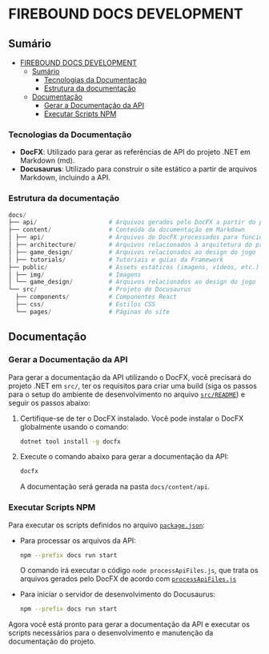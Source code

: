 # FIREBOUND DOCS DEVELOPMENT

## Sumário

- [FIREBOUND DOCS DEVELOPMENT](#firebound-docs-development)
  - [Sumário](#sumário)
    - [Tecnologias da Documentação](#tecnologias-da-documentação)
    - [Estrutura da documentação](#estrutura-da-documentação)
  - [Documentação](#documentação)
    - [Gerar a Documentação da API](#gerar-a-documentação-da-api)
    - [Executar Scripts NPM](#executar-scripts-npm)

### Tecnologias da Documentação

- **DocFX**: Utilizado para gerar as referências de API do projeto .NET em Markdown (md).
- **Docusaurus**: Utilizado para construir o site estático a partir de arquivos Markdown, incluindo a API.

### Estrutura da documentação

```powershell
docs/
├── api/                    # Arquivos gerados pelo DocFX a partir do projeto C#
├── content/                # Conteúdo da documentação em Markdown
│ ├── api/                  # Arquivos do DocFX processados para funcionar no DocFX
│ ├── architecture/         # Arquivos relacionados à arquitetura do projeto
│ ├── game_design/          # Arquivos relacionados ao design do jogo
│ ├── tutorials/            # Tutoriais e guias da Framework
├── public/                 # Assets estáticos (imagens, vídeos, etc.)
│ ├── img/                  # Imagens
│ └── game_design/          # Arquivos relacionados ao design do jogo
└── src/                    # Projeto do Docusaurus
  ├── components/           # Componentes React
  ├── css/                  # Estilos CSS
  └── pages/                # Páginas do site

```

## Documentação

### Gerar a Documentação da API

Para gerar a documentação da API utilizando o DocFX, você precisará do projeto .NET em `src/`, ter os requisitos para criar uma build (siga os passos para o setup do ambiente de desenvolvimento no arquivo [`src/README`](../src/README.md)) e seguir os passos abaixo:

1. Certifique-se de ter o DocFX instalado. Você pode instalar o DocFX globalmente usando o comando:

   ```sh
   dotnet tool install -g docfx
   ```

2. Execute o comando abaixo para gerar a documentação da API:

   ```sh
   docfx
   ```

   A documentação será gerada na pasta `docs/content/api`.

### Executar Scripts NPM

Para executar os scripts definidos no arquivo [`package.json`](package.json):

- Para processar os arquivos da API:

  ```sh
  npm --prefix docs run start
  ```

  O comando irá executar o código `node processApiFiles.js`, que trata os arquivos gerados pelo DocFX de acordo com [`processApiFiles.js`](processApiFiles.js)

- Para iniciar o servidor de desenvolvimento do Docusaurus:

  ```sh
  npm --prefix docs run start
  ```

Agora você está pronto para gerar a documentação da API e executar os scripts necessários para o desenvolvimento e manutenção da documentação do projeto.
